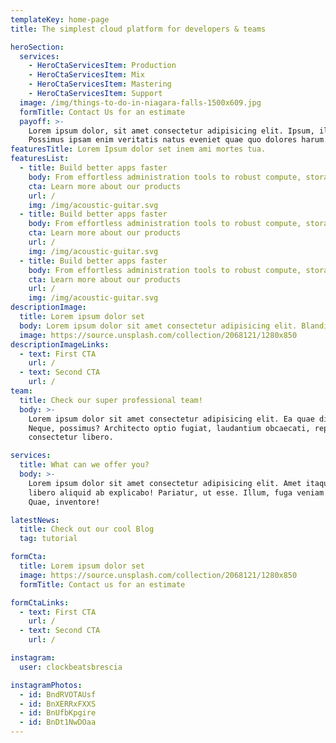 ```yaml
---
templateKey: home-page
title: The simplest cloud platform for developers & teams

heroSection:
  services:
    - HeroCtaServicesItem: Production
    - HeroCtaServicesItem: Mix
    - HeroCtaServicesItem: Mastering
    - HeroCtaServicesItem: Support
  image: /img/things-to-do-in-niagara-falls-1500x609.jpg
  formTitle: Contact Us for an estimate
  payoff: >-
    Lorem ipsum dolor, sit amet consectetur adipisicing elit. Ipsum, illo!
    Possimus ipsam enim veritatis natus eveniet quae quo dolores harum.
featuresTitle: Lorem Ipsum dolor set inem ami mortes tua.
featuresList:
  - title: Build better apps faster
    body: From effortless administration tools to robust compute, storage, and networking services, we provide an all-in-one cloud to help teams spend more time building better software for your customers.
    cta: Learn more about our products
    url: /
    img: /img/acoustic-guitar.svg
  - title: Build better apps faster
    body: From effortless administration tools to robust compute, storage, and networking services, we provide an all-in-one cloud to help teams spend more time building better software for your customers.
    cta: Learn more about our products
    url: /
    img: /img/acoustic-guitar.svg
  - title: Build better apps faster
    body: From effortless administration tools to robust compute, storage, and networking services, we provide an all-in-one cloud to help teams spend more time building better software for your customers.
    cta: Learn more about our products
    url: /
    img: /img/acoustic-guitar.svg
descriptionImage:
  title: Lorem ipsum dolor set
  body: Lorem ipsum dolor sit amet consectetur adipisicing elit. Blanditiis magnam accusamus quo praesentium natus pariatur eum, molestiae cumque aliquam necessitatibus eligendi eos labore harum odio perferendis est modi perspiciatis ex.
  image: https://source.unsplash.com/collection/2068121/1280x850
descriptionImageLinks:
  - text: First CTA
    url: /
  - text: Second CTA
    url: /
team:
  title: Check our super professional team!
  body: >-
    Lorem ipsum dolor sit amet consectetur adipisicing elit. Ea quae distinctio atque accusamus recusandae! 
    Neque, possimus? Architecto optio fugiat, laudantium obcaecati, repellendus porro quo, deleniti velit quasi ea 
    consectetur libero.

services:
  title: What can we offer you?
  body: >-
    Lorem ipsum dolor sit amet consectetur adipisicing elit. Amet itaque odit labore omnis assumenda
    libero aliquid ab explicabo! Pariatur, ut esse. Illum, fuga veniam omnis nostrum consequatur nam?
    Quae, inventore!

latestNews:
  title: Check out our cool Blog
  tag: tutorial

formCta:
  title: Lorem ipsum dolor set
  image: https://source.unsplash.com/collection/2068121/1280x850
  formTitle: Contact us for an estimate

formCtaLinks:
  - text: First CTA
    url: /
  - text: Second CTA
    url: /

instagram:
  user: clockbeatsbrescia

instagramPhotos:
  - id: BndRVOTAUsf
  - id: BnXERRxFXXS
  - id: BnUfbKpgire
  - id: BnDt1NwDOaa
---
```


